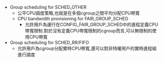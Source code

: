 - Group scheduling for SCHED_OTHER
    - 公平CPU調度策略,也就是在多個cgroup之間平均分配CPU帶寬
    - CPU bandwidth provisioning for FAIR_GROUP_SCHED
        - 允許用戶為運行在CONFIG_FAIR_GROUP_SCHED中的進程定義CPU帶寬限制.對於沒有定義CPU帶寬限制的cgroup而言,可以無限制的使用CPU帶寬
- Group scheduling for SCHED_RR/FIFO
    - 允許用戶為cgroup分配實時CPU帶寬,還可以對非特權用戶的實時進程組進行調度